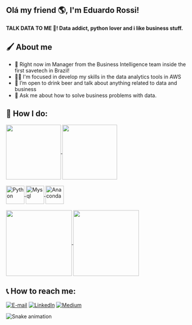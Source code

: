 ## Olá my friend 🌎, I'm Eduardo Rossi!

#### TALK DATA TO ME 🥵! Data addict, python lover and i like business stuff.

##  🖌 About me
- 💼 Right now im Manager from the Business Intelligence team inside the first savetech in Brazil!
- ✍🏽 I'm focused in develop my skills in the data analytics tools in AWS
- 🍻 I’m open to drink beer and talk about anything related to data and business
- 💬 Ask me about how to solve business problems with data.

## 🎨 How I do:

<a href="https://github.com/rossiedu/github-readme-stats">
  <img align="center" height ="150em" src="https://github-readme-stats.vercel.app/api/top-langs/?username=rossiedu&&layout=compact&theme=codeSTACKr" />
</a>
<a href="https://github.com/rossiedu/convoychat">
  <img align="center" height ="150em" src="https://github-readme-stats.vercel.app/api?username=rossiedu&theme=codeSTACKr" />
</a>
<div style="display: inline_block"><br>
<a href="https://github.com/rossiedu/github-readme-stats">
  <img align="center" alt="Python" height="50" width="50" src="https://cdn.jsdelivr.net/gh/devicons/devicon/icons/python/python-original.svg">
  <img align="center" alt="Mysql" height="50" width="50" src="https://cdn.jsdelivr.net/gh/devicons/devicon/icons/mysql/mysql-original.svg">
  <img align="center" alt="Anaconda" height="50" width="50" src="https://cdn.jsdelivr.net/gh/devicons/devicon/icons/anaconda/anaconda-original.svg">
</a>
 
  
<div style="display: inline_block"><br>

  <a href="https://github.com/rossiedu/convoychat">
  <img align="center" height ="180em" src="https://media.giphy.com/media/WRQBXSCnEFJIuxktnw/giphy.gif" />
</a>
  <a href="https://github.com/rossiedu/convoychat">
  <img align="center" height ="180em" src="https://media.giphy.com/media/ohdY5OaQmUmVW/giphy.gif" />
</a>
  
  
 ## 📞 How to reach me:
<p align="left">
<a href="mailto:apds.eduardorossi30@gmail.com"><img alt="E-mail" src="https://img.shields.io/badge/Gmail-D14836?style=for-the-badge&logo=gmail&logoColor=white"></a>
<a href="https://www.linkedin.com/in/eduardodrossi/"><img alt="LinkedIn" src="https://img.shields.io/badge/LinkedIn-0077B5?style=for-the-badge&logo=linkedin&logoColor=white"></a>
<a href="https://medium.com/"><img alt="Medium" src="https://img.shields.io/badge/Medium-12100E?style=for-the-badge&logo=medium&logoColor=white"></a>

![Snake animation](https://github.com/rossiedu/rossiedu/blob/output/github-contribution-grid-snake.svg)
